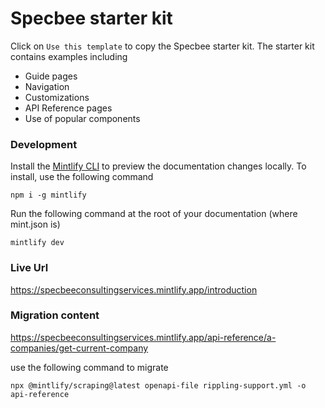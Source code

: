 # Specbee starter kit


Click on `Use this template` to copy the Specbee starter kit. The starter kit contains examples including

- Guide pages
- Navigation
- Customizations
- API Reference pages
- Use of popular components

### Development

Install the [Mintlify CLI](https://www.npmjs.com/package/mintlify) to preview the documentation changes locally. To install, use the following command

```
npm i -g mintlify
```

Run the following command at the root of your documentation (where mint.json is)

```
mintlify dev
```
### Live Url

https://specbeeconsultingservices.mintlify.app/introduction

### Migration content

https://specbeeconsultingservices.mintlify.app/api-reference/a-companies/get-current-company

use the following command to migrate

```
npx @mintlify/scraping@latest openapi-file rippling-support.yml -o api-reference
```




